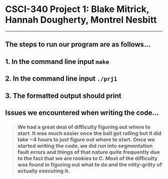 # CSCI-340 Project 1: Blake Mitrick, Hannah Dougherty, Montrel Nesbitt
---

## The steps to run our program are as follows...

## 1. In the command line input ```make```

## 2. In the command line input ```./prj1```

##  3. The formatted output should print

## Issues we encountered when writing the code...
>### We had a great deal of difficulty figuring out where to start. It was much easier once the ball got rolling but it did take ~4 hours to just figure out where to start. Once we started writing the code, we did run into segmentation fault errors and things of that nature quite frequently due to the fact that we are rookies to C. Most of the difficulty was found in figuring out what to do and the nitty-gritty of actually executing it.
